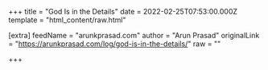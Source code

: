 
+++
title = "God Is in the Details"
date = 2022-02-25T07:53:00.000Z
template = "html_content/raw.html"

[extra]
feedName = "arunkprasad.com"
author = "Arun Prasad"
originalLink = "https://arunkprasad.com/log/god-is-in-the-details/"
raw = ""

+++

